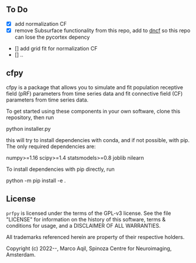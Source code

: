 
## To Do

- [x] add normalization CF
- [x] remove Subsurface functionality from this repo, add to [dncf](https://github.com/RonvdKlundert/cfdn) so this repo can lose the pycortex depency
- [] add grid fit for normalization CF
- [] ..


## cfpy

cfpy is a package that allows you to simulate 
and fit population receptive field (pRF) parameters from time series data
and fit connective field (CF) parameters from time series data.


To get started using these components in your own software, clone this repository, then run

python installer.py

this will try to install dependencies with conda, and if not possible, with pip. The only
required dependencies are:

numpy>=1.16
scipy>=1.4
statsmodels>=0.8
joblib
nilearn

To install dependencies with pip directly, run

python -m pip install -e .


## License

``prfpy`` is licensed under the terms of the GPL-v3 license. See the file
"LICENSE" for information on the history of this software, terms & conditions
for usage, and a DISCLAIMER OF ALL WARRANTIES.

All trademarks referenced herein are property of their respective holders.

Copyright (c) 2022--, Marco Aqil, 
Spinoza Centre for Neuroimaging, Amsterdam.
